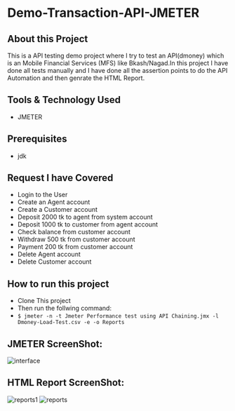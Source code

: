 # Demo-Transaction-API-JMETER

## About this Project
This is a API testing demo project where I try to test an API(dmoney) which is an Mobile Financial Services (MFS) like Bkash/Nagad.In this project I have done all tests manually and I have done all the assertion points to do the API Automation and then genrate the HTML Report.

## Tools & Technology Used
- JMETER

## Prerequisites
- jdk

## Request I have Covered
- Login to the User
- Create an Agent account
- Create a Customer account
- Deposit 2000 tk to agent from system account
- Deposit 1000 tk to customer from agent account
- Check balance from customer account
- Withdraw 500 tk from customer account
- Payment 200 tk from customer account
- Delete Agent account
- Delete Customer account

## How to run this project
- Clone This project
- Then run the follwing command:
- ``` $ jmeter -n -t Jmeter Performance test using API Chaining.jmx -l Dmoney-Load-Test.csv -e -o Reports ```

## JMETER ScreenShot:
![interface](https://github.com/rabbypathan/Demo-Transaction-API-JMETER/assets/70917088/dfdf5ba5-77b4-44fb-90b6-8c53603a65b3)

## HTML Report ScreenShot:
![reports1](https://github.com/rabbypathan/Demo-Transaction-API-JMETER/assets/70917088/d9dd7a2b-bd9d-41f2-8926-7e94b8949ecb)
![reports](https://github.com/rabbypathan/Demo-Transaction-API-JMETER/assets/70917088/a8777608-b696-4fd5-84fc-6b9a02f3e04e)





